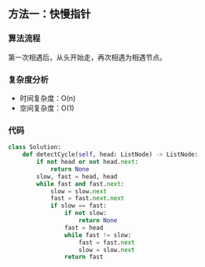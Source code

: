 ## 方法一：快慢指针

### 算法流程

第一次相遇后，从头开始走，再次相遇为相遇节点。

### 复杂度分析

* 时间复杂度：O(n)
* 空间复杂度：O(1)

### 代码

``` python
class Solution:
    def detectCycle(self, head: ListNode) -> ListNode:
        if not head or not head.next:
            return None
        slow, fast = head, head
        while fast and fast.next:
            slow = slow.next
            fast = fast.next.next
            if slow == fast:
                if not slow:
                    return None
                fast = head
                while fast != slow:
                    fast = fast.next
                    slow = slow.next
                return fast
```

